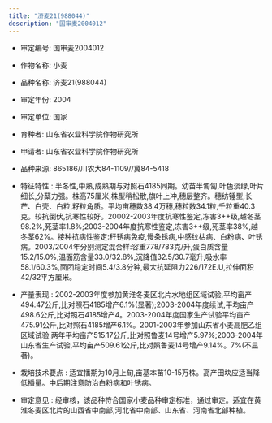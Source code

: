 ```yaml
---
title: "济麦21(988044)"
description: "国审麦2004012"
---
```

* 审定编号:  国审麦2004012

*  作物名称:  小麦

*  品种名称:  济麦21(988044)

*  审定年份:  2004

*  审定单位:  国家

* 育种者:  山东省农业科学院作物研究所

*  申请者:  山东省农业科学院作物研究所

*  品种来源:  865186/川农大84-1109//冀84-5418

*  特征特性 : 
半冬性,中熟,成熟期与对照石4185同期。幼苗半匍匐,叶色淡绿,叶片细长,分蘖力强。株高75厘米,株型稍松散,旗叶上冲,穗层整齐。穗纺锤型,长芒、白壳、白粒,籽粒角质。平均亩穗数38.4万穗,穗粒数34.1粒,千粒重40.3克。较抗倒伏,抗寒性较好。20002-2003年度抗寒性鉴定,冻害3++级,越冬茎98.2%,死茎率1.8%;2003-2004年度抗寒性鉴定,冻害3++级,死茎率38%,越冬茎62%。接种抗病性鉴定:秆锈病免疫,慢条锈病,中感纹枯病、白粉病、叶锈病。2003/2004年分别测定混合样:容重778/783克/升,蛋白质含量15.2/15.0%,温面筋含量33.0/32.8%,沉降值32.5/30.7毫升,吸水率58.1/60.3%,面团稳定时间5.4/3.8分钟,最大抗延阻力226/172E.U,拉伸面积42/32平方厘米。
 
*  产量表现 : 
2002-2003年度参加黄淮冬麦区北片水地组区域试验,平均亩产494.47公斤,比对照石4185增产6.1%(显著);2003-2004年度续试,平均亩产498.6公斤,比对照石4185增产4。2003-2004年度国家生产试验平均亩产475.91公斤,比对照石4185增产6.1%。2001-2003年参加山东省小麦高肥乙组区域试验,两年平均亩产515.17公斤,比对照鲁麦14号增产5.97%;2003-2004年山东省生产试验,平均亩产509.61公斤,比对照鲁麦14号增产9.14%。7%(不显著)。

*  栽培技术要点 : 
适宜播期为10月上旬,亩基本苗10-15万株。高产田块应适当降低播量。中后期注意防治白粉病和叶锈病。

*  审定意见 : 
经审核，该品种符合国家小麦品种审定标准，通过审定。适宜在黄淮冬麦区北片的山西省中南部,河北省中南部、山东省、河南省北部种植。
